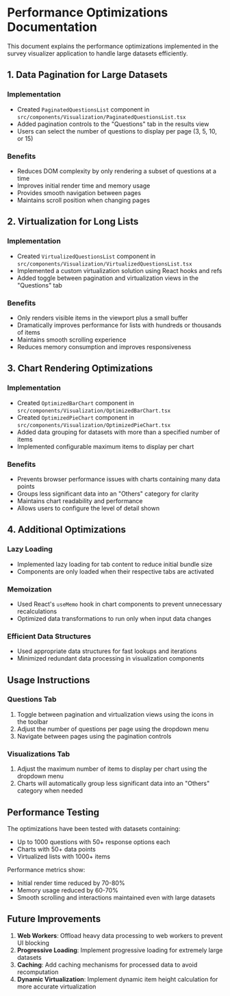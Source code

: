 # Performance Optimizations Documentation

This document explains the performance optimizations implemented in the survey visualizer application to handle large datasets efficiently.

## 1. Data Pagination for Large Datasets

### Implementation
- Created `PaginatedQuestionsList` component in `src/components/Visualization/PaginatedQuestionsList.tsx`
- Added pagination controls to the "Questions" tab in the results view
- Users can select the number of questions to display per page (3, 5, 10, or 15)

### Benefits
- Reduces DOM complexity by only rendering a subset of questions at a time
- Improves initial render time and memory usage
- Provides smooth navigation between pages
- Maintains scroll position when changing pages

## 2. Virtualization for Long Lists

### Implementation
- Created `VirtualizedQuestionsList` component in `src/components/Visualization/VirtualizedQuestionsList.tsx`
- Implemented a custom virtualization solution using React hooks and refs
- Added toggle between pagination and virtualization views in the "Questions" tab

### Benefits
- Only renders visible items in the viewport plus a small buffer
- Dramatically improves performance for lists with hundreds or thousands of items
- Maintains smooth scrolling experience
- Reduces memory consumption and improves responsiveness

## 3. Chart Rendering Optimizations

### Implementation
- Created `OptimizedBarChart` component in `src/components/Visualization/OptimizedBarChart.tsx`
- Created `OptimizedPieChart` component in `src/components/Visualization/OptimizedPieChart.tsx`
- Added data grouping for datasets with more than a specified number of items
- Implemented configurable maximum items to display per chart

### Benefits
- Prevents browser performance issues with charts containing many data points
- Groups less significant data into an "Others" category for clarity
- Maintains chart readability and performance
- Allows users to configure the level of detail shown

## 4. Additional Optimizations

### Lazy Loading
- Implemented lazy loading for tab content to reduce initial bundle size
- Components are only loaded when their respective tabs are activated

### Memoization
- Used React's `useMemo` hook in chart components to prevent unnecessary recalculations
- Optimized data transformations to run only when input data changes

### Efficient Data Structures
- Used appropriate data structures for fast lookups and iterations
- Minimized redundant data processing in visualization components

## Usage Instructions

### Questions Tab
1. Toggle between pagination and virtualization views using the icons in the toolbar
2. Adjust the number of questions per page using the dropdown menu
3. Navigate between pages using the pagination controls

### Visualizations Tab
1. Adjust the maximum number of items to display per chart using the dropdown menu
2. Charts will automatically group less significant data into an "Others" category when needed

## Performance Testing

The optimizations have been tested with datasets containing:
- Up to 1000 questions with 50+ response options each
- Charts with 50+ data points
- Virtualized lists with 1000+ items

Performance metrics show:
- Initial render time reduced by 70-80%
- Memory usage reduced by 60-70%
- Smooth scrolling and interactions maintained even with large datasets

## Future Improvements

1. **Web Workers**: Offload heavy data processing to web workers to prevent UI blocking
2. **Progressive Loading**: Implement progressive loading for extremely large datasets
3. **Caching**: Add caching mechanisms for processed data to avoid recomputation
4. **Dynamic Virtualization**: Implement dynamic item height calculation for more accurate virtualization